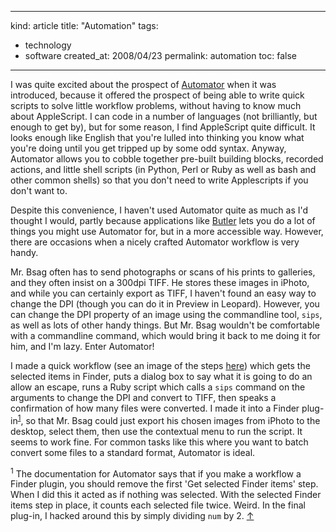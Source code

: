 -----
kind: article
title: "Automation"
tags:
- technology
- software
created_at: 2008/04/23
permalink: automation
toc: false
-----

<p>I was quite excited about the prospect of <a href="http://www.apple.com/macosx/features/300.html#automator">Automator</a> when it was introduced, because it offered the prospect of being able to write quick scripts to solve little workflow problems, without having to know much about AppleScript. I can code in a number of languages (not brilliantly, but enough to get by), but for some reason, I find AppleScript quite difficult. It looks enough like English that you're lulled into thinking you know what you're doing until you get tripped up by some odd syntax. Anyway, Automator allows you to cobble together pre-built building blocks, recorded actions, and little shell scripts (in Python, Perl or Ruby as well as bash and other common shells) so that you don't need to write Applescripts if you don't want to.</p>

<p>Despite this convenience, I haven't used Automator quite as much as I'd thought I would, partly because applications like <a href="http://www.manytricks.com/butler/">Butler</a> lets you do a lot of things you might use Automator for, but in a more accessible way. However, there are occasions when a nicely crafted Automator workflow is very handy.</p>

<p>Mr. Bsag often has to send photographs or scans of his prints to galleries, and they often insist on a 300dpi TIFF. He stores these images in iPhoto, and while you can certainly export as TIFF, I haven't found an easy way to change the DPI (though you can do it in Preview in Leopard). However, you can change the DPI property of an image using the commandline tool, <code>sips</code>, as well as lots of other handy things. But Mr. Bsag wouldn't be comfortable with a commandline command, which would bring it back to me doing it for him, and I'm lazy. Enter Automator!</p>

<p>I made a quick workflow (see an image of the steps <a href="http://www.flickr.com/photos/bsag/2433286515/">here</a>) which gets the selected items in Finder, puts a dialog box to say what it is going to do an allow an escape, runs a Ruby script which calls a <code>sips</code> command on the arguments to change the DPI and convert to TIFF, then speaks a confirmation of how many files were converted. I made it into a Finder plug-in<sup id="r1-230408"><a href="#f1-230408">1</a></sup>, so that Mr. Bsag could just export his chosen images from iPhoto to the desktop, select them, then use the contextual menu to run the script. It seems to work fine. For common tasks like this where you want to batch convert some files to a standard format, Automator is ideal.</p>

<p><sup id="f1-230408">1</sup> The documentation for Automator says that if you make a workflow a Finder plugin, you should remove the first 'Get selected Finder items' step. When I did this it acted as if nothing was selected. With the selected Finder items step in place, it counts each selected file twice. Weird. In the final plug-in, I hacked around this by simply dividing <code>num</code> by 2. <a href="#r1-230408">&uarr;</a></p>


